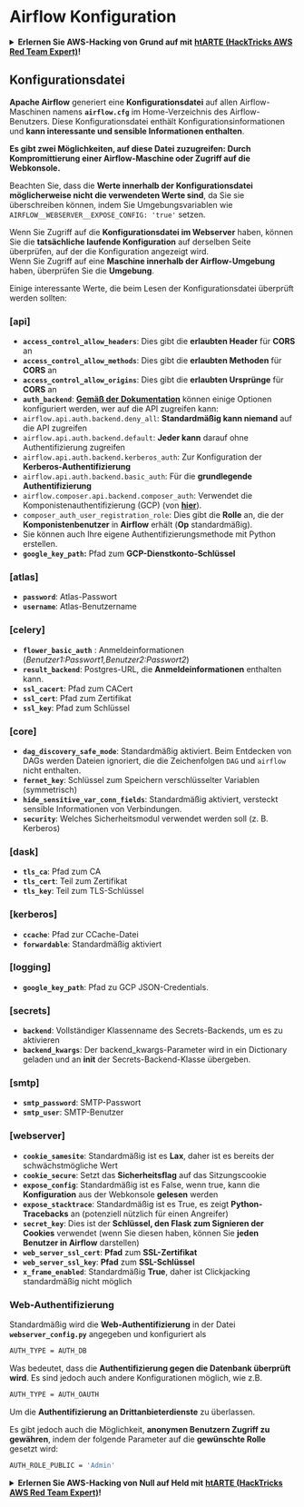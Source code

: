 # Airflow Konfiguration

<details>

<summary><strong>Erlernen Sie AWS-Hacking von Grund auf mit</strong> <a href="https://training.hacktricks.xyz/courses/arte"><strong>htARTE (HackTricks AWS Red Team Expert)</strong></a><strong>!</strong></summary>

Andere Möglichkeiten, HackTricks zu unterstützen:

* Wenn Sie Ihr **Unternehmen in HackTricks beworben sehen möchten** oder **HackTricks im PDF-Format herunterladen möchten**, überprüfen Sie die [**ABONNEMENTPLÄNE**](https://github.com/sponsors/carlospolop)!
* Holen Sie sich das [**offizielle PEASS & HackTricks-Merchandise**](https://peass.creator-spring.com)
* Entdecken Sie [**The PEASS Family**](https://opensea.io/collection/the-peass-family), unsere Sammlung exklusiver [**NFTs**](https://opensea.io/collection/the-peass-family)
* **Treten Sie der** 💬 [**Discord-Gruppe**](https://discord.gg/hRep4RUj7f) oder der [**Telegram-Gruppe**](https://t.me/peass) bei oder **folgen** Sie mir auf **Twitter** 🐦 [**@hacktricks_live**](https://twitter.com/hacktricks_live)**.**
* **Teilen Sie Ihre Hacking-Tricks, indem Sie PRs an die** [**HackTricks**](https://github.com/carlospolop/hacktricks) und [**HackTricks Cloud**](https://github.com/carlospolop/hacktricks-cloud) GitHub-Repositories einreichen.

</details>

## Konfigurationsdatei

**Apache Airflow** generiert eine **Konfigurationsdatei** auf allen Airflow-Maschinen namens **`airflow.cfg`** im Home-Verzeichnis des Airflow-Benutzers. Diese Konfigurationsdatei enthält Konfigurationsinformationen und **kann interessante und sensible Informationen enthalten**.

**Es gibt zwei Möglichkeiten, auf diese Datei zuzugreifen: Durch Kompromittierung einer Airflow-Maschine oder Zugriff auf die Webkonsole.**

Beachten Sie, dass die **Werte innerhalb der Konfigurationsdatei** **möglicherweise nicht die verwendeten Werte sind**, da Sie sie überschreiben können, indem Sie Umgebungsvariablen wie `AIRFLOW__WEBSERVER__EXPOSE_CONFIG: 'true'` setzen.

Wenn Sie Zugriff auf die **Konfigurationsdatei im Webserver** haben, können Sie die **tatsächliche laufende Konfiguration** auf derselben Seite überprüfen, auf der die Konfiguration angezeigt wird.\
Wenn Sie Zugriff auf eine **Maschine innerhalb der Airflow-Umgebung** haben, überprüfen Sie die **Umgebung**.

Einige interessante Werte, die beim Lesen der Konfigurationsdatei überprüft werden sollten:

### \[api]

* **`access_control_allow_headers`**: Dies gibt die **erlaubten Header** für **CORS** an
* **`access_control_allow_methods`**: Dies gibt die **erlaubten Methoden** für **CORS** an
* **`access_control_allow_origins`**: Dies gibt die **erlaubten Ursprünge** für **CORS** an
* **`auth_backend`**: [**Gemäß der Dokumentation**](https://airflow.apache.org/docs/apache-airflow/stable/security/api.html) können einige Optionen konfiguriert werden, wer auf die API zugreifen kann:
* `airflow.api.auth.backend.deny_all`: **Standardmäßig kann niemand** auf die API zugreifen
* `airflow.api.auth.backend.default`: **Jeder kann** darauf ohne Authentifizierung zugreifen
* `airflow.api.auth.backend.kerberos_auth`: Zur Konfiguration der **Kerberos-Authentifizierung**
* `airflow.api.auth.backend.basic_auth`: Für die **grundlegende Authentifizierung**
* `airflow.composer.api.backend.composer_auth`: Verwendet die Komponistenauthentifizierung (GCP) (von [**hier**](https://cloud.google.com/composer/docs/access-airflow-api)).
* `composer_auth_user_registration_role`: Dies gibt die **Rolle** an, die der **Komponistenbenutzer** in **Airflow** erhält (**Op** standardmäßig).
* Sie können auch Ihre eigene Authentifizierungsmethode mit Python erstellen.
* **`google_key_path`:** Pfad zum **GCP-Dienstkonto-Schlüssel**

### **\[atlas]**

* **`password`**: Atlas-Passwort
* **`username`**: Atlas-Benutzername

### \[celery]

* **`flower_basic_auth`** : Anmeldeinformationen (_Benutzer1:Passwort1,Benutzer2:Passwort2_)
* **`result_backend`**: Postgres-URL, die **Anmeldeinformationen** enthalten kann.
* **`ssl_cacert`**: Pfad zum CACert
* **`ssl_cert`**: Pfad zum Zertifikat
* **`ssl_key`**: Pfad zum Schlüssel

### \[core]

* **`dag_discovery_safe_mode`**: Standardmäßig aktiviert. Beim Entdecken von DAGs werden Dateien ignoriert, die die Zeichenfolgen `DAG` und `airflow` nicht enthalten.
* **`fernet_key`**: Schlüssel zum Speichern verschlüsselter Variablen (symmetrisch)
* **`hide_sensitive_var_conn_fields`**: Standardmäßig aktiviert, versteckt sensible Informationen von Verbindungen.
* **`security`**: Welches Sicherheitsmodul verwendet werden soll (z. B. Kerberos)

### \[dask]

* **`tls_ca`**: Pfad zum CA
* **`tls_cert`**: Teil zum Zertifikat
* **`tls_key`**: Teil zum TLS-Schlüssel

### \[kerberos]

* **`ccache`**: Pfad zur CCache-Datei
* **`forwardable`**: Standardmäßig aktiviert

### \[logging]

* **`google_key_path`**: Pfad zu GCP JSON-Credentials.

### \[secrets]

* **`backend`**: Vollständiger Klassenname des Secrets-Backends, um es zu aktivieren
* **`backend_kwargs`**: Der backend\_kwargs-Parameter wird in ein Dictionary geladen und an **init** der Secrets-Backend-Klasse übergeben.

### \[smtp]

* **`smtp_password`**: SMTP-Passwort
* **`smtp_user`**: SMTP-Benutzer

### \[webserver]

* **`cookie_samesite`**: Standardmäßig ist es **Lax**, daher ist es bereits der schwächstmögliche Wert
* **`cookie_secure`**: Setzt das **Sicherheitsflag** auf das Sitzungscookie
* **`expose_config`**: Standardmäßig ist es False, wenn true, kann die **Konfiguration** aus der Webkonsole **gelesen** werden
* **`expose_stacktrace`**: Standardmäßig ist es True, es zeigt **Python-Tracebacks** an (potenziell nützlich für einen Angreifer)
* **`secret_key`**: Dies ist der **Schlüssel, den Flask zum Signieren der Cookies** verwendet (wenn Sie diesen haben, können Sie **jeden Benutzer in Airflow** darstellen)
* **`web_server_ssl_cert`**: **Pfad** zum **SSL-Zertifikat**
* **`web_server_ssl_key`**: **Pfad** zum **SSL-Schlüssel**
* **`x_frame_enabled`**: Standardmäßig **True**, daher ist Clickjacking standardmäßig nicht möglich

### Web-Authentifizierung

Standardmäßig wird die **Web-Authentifizierung** in der Datei **`webserver_config.py`** angegeben und konfiguriert als
```bash
AUTH_TYPE = AUTH_DB
```
Was bedeutet, dass die **Authentifizierung gegen die Datenbank überprüft wird**. Es sind jedoch auch andere Konfigurationen möglich, wie z.B.
```bash
AUTH_TYPE = AUTH_OAUTH
```
Um die **Authentifizierung an Drittanbieterdienste** zu überlassen.

Es gibt jedoch auch die Möglichkeit, **anonymen Benutzern Zugriff zu gewähren**, indem der folgende Parameter auf die **gewünschte Rolle** gesetzt wird:
```bash
AUTH_ROLE_PUBLIC = 'Admin'
```
<details>

<summary><strong>Erlernen Sie AWS-Hacking von Null auf Held mit</strong> <a href="https://training.hacktricks.xyz/courses/arte"><strong>htARTE (HackTricks AWS Red Team Expert)</strong></a><strong>!</strong></summary>

Andere Möglichkeiten, HackTricks zu unterstützen:

* Wenn Sie Ihr **Unternehmen in HackTricks beworben sehen möchten** oder **HackTricks im PDF-Format herunterladen möchten**, überprüfen Sie die [**ABONNEMENTPLÄNE**](https://github.com/sponsors/carlospolop)!
* Holen Sie sich das [**offizielle PEASS & HackTricks-Merchandise**](https://peass.creator-spring.com)
* Entdecken Sie [**The PEASS Family**](https://opensea.io/collection/the-peass-family), unsere Sammlung exklusiver [**NFTs**](https://opensea.io/collection/the-peass-family)
* **Treten Sie der** 💬 [**Discord-Gruppe**](https://discord.gg/hRep4RUj7f) oder der [**Telegram-Gruppe**](https://t.me/peass) bei oder **folgen** Sie mir auf **Twitter** 🐦 [**@hacktricks_live**](https://twitter.com/hacktricks_live)**.**
* **Teilen Sie Ihre Hacking-Tricks, indem Sie PRs an die** [**HackTricks**](https://github.com/carlospolop/hacktricks) und [**HackTricks Cloud**](https://github.com/carlospolop/hacktricks-cloud) Github-Repositorys einreichen.

</details>
